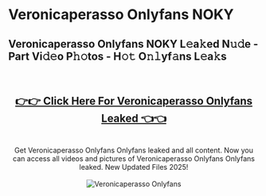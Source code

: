 # Veronicaperasso Onlyfans NOKY

<h2>Veronicaperasso Onlyfans NOKY  L𝚎a𝚔ed N𝚞𝚍e - Part Vi𝚍𝚎o P𝚑𝚘tos - H𝚘𝚝 O𝚗𝚕yf𝚊ns L𝚎a𝚔s</h2>
<br>
<div align="center">
<h2><a href="https://213.232.235.80/live/video.php?q=veronicaperasso-onlyfans" rel="nofollow">👉👉 Click Here For Veronicaperasso Onlyfans Leaked 👈👈</a></h2>

<br>
Get Veronicaperasso Onlyfans Onlyfans leaked and all content. Now you can access all videos and pictures of Veronicaperasso Onlyfans Onlyfans leaked. New Updated Files 2025!
<br>
<br>
<a href="https://213.232.235.80/live/video.php?q=veronicaperasso-onlyfans" rel="nofollow" data-target="animated-image.originalLink"><img src="https://i.imgur.com/dJHk4Zq.gif" alt="Veronicaperasso Onlyfans" style="max-width: 100%; display: inline-block;" data-target="animated-image.originalImage"></a>
</div>
<br>